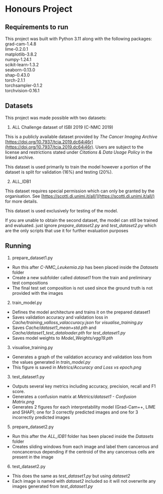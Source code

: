 # Honours Project

## Requirements to run
This project was built with Python 3.11 along with the following packages:  
grad-cam-1.4.8  
lime-0.2.0.1  
matplotlib-3.8.2  
numpy-1.24.1  
scikit-learn-1.3.2  
seaborn-0.13.0  
shap-0.43.0  
torch-2.1.1  
torchsampler-0.1.2  
torchvision-0.16.1  


## Datasets
This project was made possible with two datasets:
1. ALL Challenge dataset of ISBI 2019 (C-NMC 2019)

This is a publicly available dataset provided by _The Cancer Imaging Archive_ [https://doi.org/10.7937/tcia.2019.dc64i46r](https://doi.org/10.7937/tcia.2019.dc64i46r).
Users are subject to the license and restrictions stated under _Citations & Data Usage Policy_ in the linked archive.

This dataset is used primarily to train the model however a portion of the dataset is split for validation (16%) and testing (20%).

2. ALL_IDB1 

This dataset requires special permission which can only be granted by the organisation.
See [https://scotti.di.unimi.it/all/](https://scotti.di.unimi.it/all/) for more details.

This dataset is used exclusively for testing of the model.

If you are unable to obtain the second dataset, the model can still be trained and evaluated.
just ignore _prepare_dataset2.py_ and _test_dataset2.py_ which are the only scripts that use it for further evaluation purposes


## Running
1. prepare_dataset1.py
- Run this after _C-NMC_Leukemia.zip_ has been placed inside the _Datasets_ folder
- Create a new subfolder called _dataset1_ from the train and preliminary test compositions
- The final test set composition is not used since the ground truth is not provided with the images

2. train_model.py
- Defines the model architecture and trains it on the prepared dataset1
- Saves validation accuracy and validation loss in _Cache/training_valloss_valaccuracy.json_ for _visualise_training.py_
- Saves _Cache/dataset1_mean+std.pth_ and _Cache/dataset1_test_dataloader.pth_ for _test_dataset1.py_
- Saves model weights to _Model_Weights/vgg19.pth_

3. visualise_training.py
- Generates a graph of the validation accuracy and validation loss from the values generated in _train_model.py_
- This figure is saved in _Metrics/Accuracy and Loss vs epoch.png_

3. test_dataset1.py
- Outputs several key metrics including accuracy, precision, recall and F1 score.
- Generates a confusion matrix at _Metrics/dataset1 - Confusion Matrix.png_
- Generates 2 figures for each interpretability model (Grad-Cam++, LIME and SHAP); one for 3 correctly predicted images and one for 3 incorrectly predicted images

5. prepare_dataset2.py
- Run this after the _ALL_IDB1_ folder has been placed inside the _Datasets_ folder
- Creates sliding windows from each image and label them cancerous and noncancerous depending if the centroid of the any cancerous cells are present in the image

6. test_dataset2.py
- This does the same as _test_dataset1.py_ but using _dataset2_
- Each image is named with _dataset2_ included so it will not overwrite any images generated from _test_dataset1.py_
